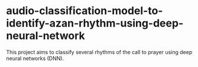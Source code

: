 # audio-classification-model-to-identify-azan-rhythm-using-deep-neural-network
This project aims to classify several rhythms of the call to prayer using deep neural networks (DNN).
